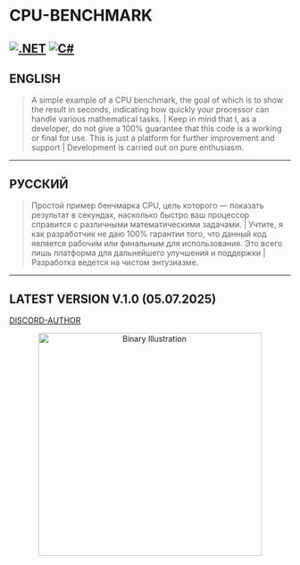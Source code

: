 # CPU-BENCHMARK

[![.NET](https://img.shields.io/badge/.NET-9.0-blueviolet?logo=dotnet)](https://dotnet.microsoft.com/)  [![C#](https://img.shields.io/badge/C%23-9.0-brightgreen?logo=csharp)](https://learn.microsoft.com/dotnet/csharp/whats-new/csharp-9-0)
---

## ENGLISH

> A simple example of a CPU benchmark, the goal of which is to show the result in seconds, indicating how quickly your processor can handle various mathematical tasks. 
>  | Keep in mind that I, as a developer, do not give a 100% guarantee that this code is a working or final for use. This is just a platform for further improvement and support | Development is carried out on pure enthusiasm.

---

## РУССКИЙ

> Простой пример бенчмарка CPU, цель которого — показать результат в секундах, насколько быстро ваш процессор справится с различными математическими задачами.
>  | Учтите, я как разработчик не даю 100% гарантии того, что данный код является рабочим или финальным для использования. Это всего лишь платформа для дальнейшего улучшения и поддержки | Разработка ведется на чистом энтузиазме.

---

## LATEST VERSION V.1.0 (05.07.2025)

[DISCORD-AUTHOR](https://discord.gg/uMjN6xrDjM)

<p align="center">
  <img src="https://znanierussia.ru/articles/wmedia/wikipedia/commons/1/17/Binario_cropped.png" alt="Binary Illustration" width="400">
</p>
